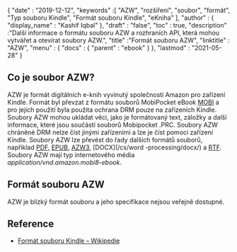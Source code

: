 {
  "date" : "2019-12-12",
  "keywords" :[ "AZW", "rozšíření", "soubor", "formát", "Typ souboru Kindle", "Formát souboru Kindle", "eKniha" ],
  "author" : {
    "display_name" : "Kashif Iqbal"
},
  "draft" : "false",
  "toc" : true,
  "description" :"Další informace o formátu souboru AZW a rozhraních API, která mohou vytvářet a otevírat soubory AZW.",
  "title" :"Formát souboru AZW",
  "linktitle" : "AZW",
  "menu" : {
    "docs" : {
      "parent" : "ebook"
}
},
  "lastmod" : "2021-05-28"
}

## Co je soubor AZW?

AZW je formát digitálních e-knih vyvinutý společností Amazon pro zařízení Kindle. Formát byl převzat z formátu souborů MobiPocket eBook [MOBI](/cs/ebook/mobi/) a pro jejich použití byla použita ochrana DRM pouze na zařízeních Kindle. Soubory AZW mohou ukládat věci, jako je formátovaný text, záložky a další informace, které jsou součástí souborů Mobipocket .PRC. Soubory AZW chráněné DRM nelze číst jinými zařízeními a lze je číst pomocí zařízení Kindle. Soubory AZW lze převést do řady dalších formátů souborů, například [PDF](/cs/pdf/), [EPUB](/cs/ebook/epub/), [AZW3](/cs/ebook/azw3/), [DOCX](/cs/word -processing/docx/) a [RTF](/cs/text-processing/rtf/). Soubory AZW mají typ internetového média *application/vnd.amazon.mobi8-ebook*.

## Formát souboru AZW

AZW je blízký formát souboru a jeho specifikace nejsou veřejně dostupné.

## Reference ##

* [Formát souboru Kindle – Wikipedie](https://en.wikipedia.org/wiki/Kindle_File_Format)

